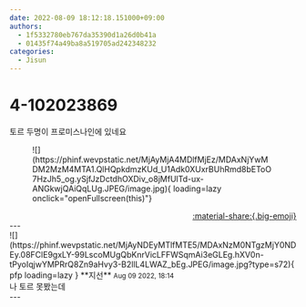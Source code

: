 ```yaml
---
date: 2022-08-09 18:12:18.151000+09:00
authors:
  - 1f5332780eb767da35390d1a26d0b41a
  - 01435f74a49ba8a519705ad242348232
categories:
  - Jisun
---
```


# 4-102023869

<div class="post-container" markdown="1">
<div class="content-container md-sidebar__scrollwrap" markdown="1">

토르 두명이 프로미스나인에 있네요
<figure markdown="1">
![](https://phinf.wevpstatic.net/MjAyMjA4MDlfMjEz/MDAxNjYwMDM2MzM4MTA1.QlHQpkdmzKUd_U1Adk0XUxrBUhRmd8bEToO7HzJh5_og.ySjfJzDctdhOXDiv_o8jMfUlTd-ux-ANGkwjQAiQqLUg.JPEG/image.jpg){ loading=lazy onclick="openFullscreen(this)"}
</figure>


</div>
</div>

<div style="text-align: right;" markdown="1">
<a href="https://weverse.io/fromis9/fanpost/4-102023869" style="text-align: right;">:material-share:{.big-emoji}</a>
</div>
---

<div class="comments-container md-sidebar__scrollwrap" markdown="1">
<div class="comment" markdown="1">
<div class='id-container' markdown="1">
![](https://phinf.wevpstatic.net/MjAyNDEyMTlfMTE5/MDAxNzM0NTgzMjY0NDEy.08FClE9gxLY-99LscoMUgQbKnrVicLFFWSqmAi3eGLEg.hXV0n-tPyoIqjwYMPRrQ8Zn9aHvy3-B2llL4LWAZ_bEg.JPEG/image.jpg?type=s72){ pfp loading=lazy }
**<span class="artist">지선</span>** <small>Aug 09 2022, 18:14</small><br>
</div>
<div class='comment-body' markdown="1">
나 토르 못봤는데
</div>
</div>
</div>
---
